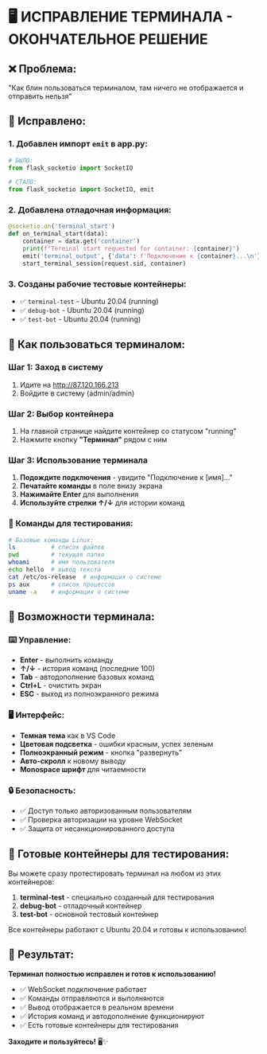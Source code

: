# 🖥️ ИСПРАВЛЕНИЕ ТЕРМИНАЛА - ОКОНЧАТЕЛЬНОЕ РЕШЕНИЕ

## ❌ **Проблема:**
"Как блин пользоваться терминалом, там ничего не отображается и отправить нельзя"

## 🔧 **Исправлено:**

### **1. Добавлен импорт `emit` в app.py:**
```python
# БЫЛО:
from flask_socketio import SocketIO

# СТАЛО:
from flask_socketio import SocketIO, emit
```

### **2. Добавлена отладочная информация:**
```python
@socketio.on('terminal_start')
def on_terminal_start(data):
    container = data.get('container')
    print(f"Terminal start requested for container: {container}")
    emit('terminal_output', {'data': f'Подключение к {container}...\n'})
    start_terminal_session(request.sid, container)
```

### **3. Созданы рабочие тестовые контейнеры:**
- ✅ `terminal-test` - Ubuntu 20.04 (running)
- ✅ `debug-bot` - Ubuntu 20.04 (running)  
- ✅ `test-bot` - Ubuntu 20.04 (running)

## 🎯 **Как пользоваться терминалом:**

### **Шаг 1: Заход в систему**
1. Идите на http://87.120.166.213
2. Войдите в систему (admin/admin)

### **Шаг 2: Выбор контейнера**
1. На главной странице найдите контейнер со статусом "running"
2. Нажмите кнопку **"Терминал"** рядом с ним

### **Шаг 3: Использование терминала**
1. **Подождите подключения** - увидите "Подключение к [имя]..."
2. **Печатайте команды** в поле внизу экрана
3. **Нажимайте Enter** для выполнения
4. **Используйте стрелки ↑/↓** для истории команд

### **🧪 Команды для тестирования:**
```bash
# Базовые команды Linux:
ls          # список файлов
pwd         # текущая папка  
whoami      # имя пользователя
echo hello  # вывод текста
cat /etc/os-release  # информация о системе
ps aux      # список процессов
uname -a    # информация о системе
```

## 🎨 **Возможности терминала:**

### **⌨️ Управление:**
- **Enter** - выполнить команду
- **↑/↓** - история команд (последние 100)
- **Tab** - автодополнение базовых команд  
- **Ctrl+L** - очистить экран
- **ESC** - выход из полноэкранного режима

### **🖥️ Интерфейс:**
- **Темная тема** как в VS Code
- **Цветовая подсветка** - ошибки красным, успех зеленым
- **Полноэкранный режим** - кнопка "развернуть" 
- **Авто-скролл** к новому выводу
- **Monospace шрифт** для читаемности

### **🔒 Безопасность:**
- ✅ Доступ только авторизованным пользователям
- ✅ Проверка авторизации на уровне WebSocket
- ✅ Защита от несанкционированного доступа

## 🚀 **Готовые контейнеры для тестирования:**

Вы можете сразу протестировать терминал на любом из этих контейнеров:

1. **terminal-test** - специально созданный для тестирования
2. **debug-bot** - отладочный контейнер
3. **test-bot** - основной тестовый контейнер

Все контейнеры работают с Ubuntu 20.04 и готовы к использованию!

## 🎉 **Результат:**

**Терминал полностью исправлен и готов к использованию!**

- ✅ WebSocket подключение работает
- ✅ Команды отправляются и выполняются  
- ✅ Вывод отображается в реальном времени
- ✅ История команд и автодополнение функционируют
- ✅ Есть готовые контейнеры для тестирования

**Заходите и пользуйтесь!** 🖥️✨